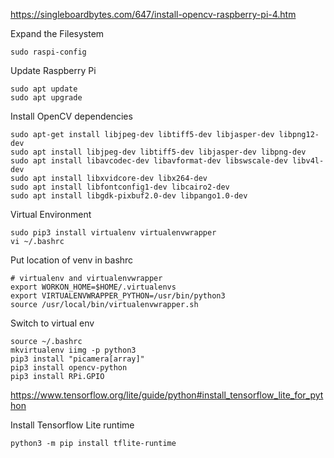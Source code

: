 
https://singleboardbytes.com/647/install-opencv-raspberry-pi-4.htm

Expand the Filesystem
```commandline
sudo raspi-config
```
Update Raspberry Pi
```commandline
sudo apt update
sudo apt upgrade
```
Install OpenCV dependencies
```commandline
sudo apt-get install libjpeg-dev libtiff5-dev libjasper-dev libpng12-dev
sudo apt install libjpeg-dev libtiff5-dev libjasper-dev libpng-dev
sudo apt install libavcodec-dev libavformat-dev libswscale-dev libv4l-dev
sudo apt install libxvidcore-dev libx264-dev
sudo apt install libfontconfig1-dev libcairo2-dev
sudo apt install libgdk-pixbuf2.0-dev libpango1.0-dev
```
Virtual Environment
```commandline
sudo pip3 install virtualenv virtualenvwrapper
vi ~/.bashrc
```
Put location of venv in bashrc
```text
# virtualenv and virtualenvwrapper
export WORKON_HOME=$HOME/.virtualenvs
export VIRTUALENVWRAPPER_PYTHON=/usr/bin/python3
source /usr/local/bin/virtualenvwrapper.sh
```
Switch to virtual env
```commandline
source ~/.bashrc
mkvirtualenv iimg -p python3
pip3 install "picamera[array]"
pip3 install opencv-python
pip3 install RPi.GPIO
```
https://www.tensorflow.org/lite/guide/python#install_tensorflow_lite_for_python

Install Tensorflow Lite runtime
```commandline
python3 -m pip install tflite-runtime
```


